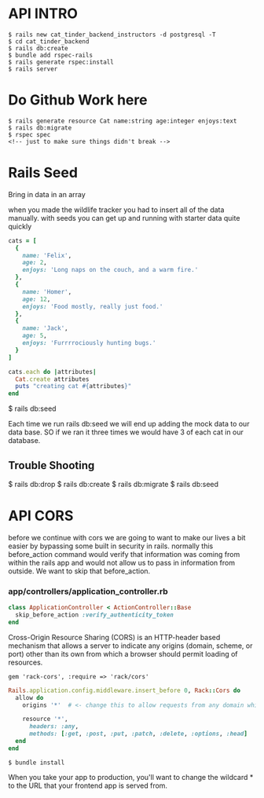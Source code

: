 # API INTRO
```
$ rails new cat_tinder_backend_instructors -d postgresql -T 
$ cd cat_tinder_backend
$ rails db:create
$ bundle add rspec-rails
$ rails generate rspec:install
$ rails server
```
# Do Github Work here

```
$ rails generate resource Cat name:string age:integer enjoys:text
$ rails db:migrate
$ rspec spec
<!-- just to make sure things didn't break -->
```


# Rails Seed
Bring in data in an array

when you made the wildlife tracker you had to insert all of the data manually. with seeds you can get up and running with starter data quite quickly
```ruby
cats = [
  {
    name: 'Felix',
    age: 2,
    enjoys: 'Long naps on the couch, and a warm fire.'
  },
  {
    name: 'Homer',
    age: 12,
    enjoys: 'Food mostly, really just food.'
  },
  {
    name: 'Jack',
    age: 5,
    enjoys: 'Furrrrociously hunting bugs.'
  }
]

cats.each do |attributes|
  Cat.create attributes
  puts "creating cat #{attributes}"
end
```

$ rails db:seed

Each time we run rails db:seed we will end up adding the mock data to our data base. SO if we ran it three times we would have 3 of each cat in our database.

## Trouble Shooting
$ rails db:drop
$ rails db:create
$ rails db:migrate
$ rails db:seed

# API CORS  

before we continue with cors we are going to want to make our lives a bit easier by bypassing some built in security in rails. normally this before_action command would verify that information was coming from within the rails app and would not allow us to pass in information from outside. We want to skip that before_action.
### app/controllers/application_controller.rb
```ruby
class ApplicationController < ActionController::Base
  skip_before_action :verify_authenticity_token
end
```

Cross-Origin Resource Sharing (CORS) is an HTTP-header based mechanism that allows a server to indicate any origins (domain, scheme, or port) other than its own from which a browser should permit loading of resources.   


<!-- place this at the bottom of the GEMFILE -->
`gem 'rack-cors', :require => 'rack/cors'`

 <!-- config/initializers create file named cors.rb -->

```ruby
Rails.application.config.middleware.insert_before 0, Rack::Cors do
  allow do
    origins '*'  # <- change this to allow requests from any domain while in development.

    resource '*',
      headers: :any,
      methods: [:get, :post, :put, :patch, :delete, :options, :head]
  end
end
``` 
`$ bundle install`

When you take your app to production, you'll want to change the wildcard * to the URL that your frontend app is served from.